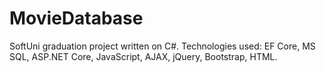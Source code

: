 # MovieDatabase
SoftUni graduation project written on C#. 
Technologies used: EF Core, MS SQL, ASP.NET Core, JavaScript, AJAX, jQuery, Bootstrap, HTML.
